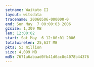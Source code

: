 ```yaml
---
setname: Waikato II
layout: witsdata
tracename: 20060506-000000-0
end: Sun May  7 00:00:03 2006
gzsize: 1,309 MB
len: 12:00:02
start: Sat May  6 12:00:01 2006
totalwirelen: 25,637 MB
pkts: 53 million
size: 4,099 MB
md5: 7671a6abaad0fb41d0ac8e4078b44376
---
```

